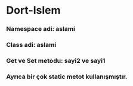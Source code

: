 # Dort-Islem

### Namespace adi: aslami
### Class adi: aslami
### Get ve Set metodu: sayi2 ve sayi1

### Ayrıca bir çok static metot kullanışmıştır.
